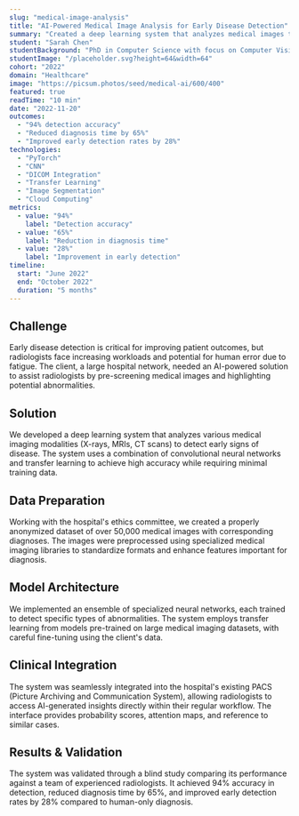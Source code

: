 ```yaml
---
slug: "medical-image-analysis"
title: "AI-Powered Medical Image Analysis for Early Disease Detection"
summary: "Created a deep learning system that analyzes medical images to detect early signs of disease with 94% accuracy."
student: "Sarah Chen"
studentBackground: "PhD in Computer Science with focus on Computer Vision"
studentImage: "/placeholder.svg?height=64&width=64"
cohort: "2022"
domain: "Healthcare"
image: "https://picsum.photos/seed/medical-ai/600/400"
featured: true
readTime: "10 min"
date: "2022-11-20"
outcomes:
  - "94% detection accuracy"
  - "Reduced diagnosis time by 65%"
  - "Improved early detection rates by 28%"
technologies:
  - "PyTorch"
  - "CNN"
  - "DICOM Integration"
  - "Transfer Learning"
  - "Image Segmentation"
  - "Cloud Computing"
metrics:
  - value: "94%"
    label: "Detection accuracy"
  - value: "65%"
    label: "Reduction in diagnosis time"
  - value: "28%"
    label: "Improvement in early detection"
timeline:
  start: "June 2022"
  end: "October 2022"
  duration: "5 months"
---
```


## Challenge

Early disease detection is critical for improving patient outcomes, but radiologists face increasing workloads and potential for human error due to fatigue. The client, a large hospital network, needed an AI-powered solution to assist radiologists by pre-screening medical images and highlighting potential abnormalities.

## Solution

We developed a deep learning system that analyzes various medical imaging modalities (X-rays, MRIs, CT scans) to detect early signs of disease. The system uses a combination of convolutional neural networks and transfer learning to achieve high accuracy while requiring minimal training data.

## Data Preparation

Working with the hospital's ethics committee, we created a properly anonymized dataset of over 50,000 medical images with corresponding diagnoses. The images were preprocessed using specialized medical imaging libraries to standardize formats and enhance features important for diagnosis.

## Model Architecture

We implemented an ensemble of specialized neural networks, each trained to detect specific types of abnormalities. The system employs transfer learning from models pre-trained on large medical imaging datasets, with careful fine-tuning using the client's data.

## Clinical Integration

The system was seamlessly integrated into the hospital's existing PACS (Picture Archiving and Communication System), allowing radiologists to access AI-generated insights directly within their regular workflow. The interface provides probability scores, attention maps, and reference to similar cases.

## Results & Validation

The system was validated through a blind study comparing its performance against a team of experienced radiologists. It achieved 94% accuracy in detection, reduced diagnosis time by 65%, and improved early detection rates by 28% compared to human-only diagnosis. 